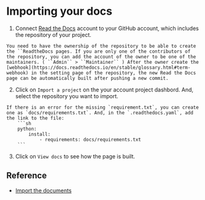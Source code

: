 # Importing your docs

1. Connect [Read the Docs](https://readthedocs.org/) account to your GitHub account, which includes the repository of your project.

```{note}
You need to have the ownership of the repository to be able to create the ``ReadtheDocs pages. If you are only one of the contributors of the repository, you can add the account of the owner to be one of the maintainers. ( ``Admin`` > ``Maintainer`` ) After the owner create the [webhook](https://docs.readthedocs.io/en/stable/glossary.html#term-webhook) in the setting page of the repository, the new Read the Docs page can be automatically built after pushing a new commit. 
```

2. Click on ``Import a project`` on the your account project dashbord. And, select the repository you want to import.

```{note}
If there is an error for the missing `requirement.txt`, you can create one as `docs/requirements.txt`. And, in the `.readthedocs.yaml`, add the link to the file:
    ```sh
    python:
        install: 
            - requirements: docs/requirements.txt
    ``` 
```

3. Click on ``View docs`` to see how the page is built.

## Reference

- [Import the documents](https://docs.readthedocs.io/en/stable/intro/import-guide.html#building-your-documentation)
